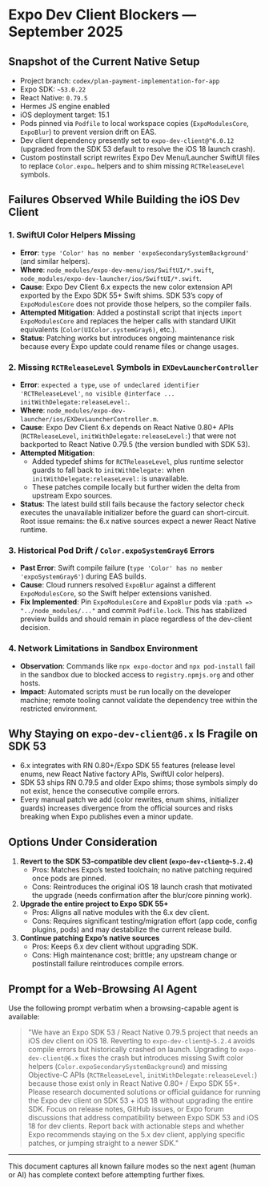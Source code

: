 # Expo Dev Client Blockers — September 2025

## Snapshot of the Current Native Setup
- Project branch: `codex/plan-payment-implementation-for-app`
- Expo SDK: `~53.0.22`
- React Native: `0.79.5`
- Hermes JS engine enabled
- iOS deployment target: 15.1
- Pods pinned via `Podfile` to local workspace copies (`ExpoModulesCore`, `ExpoBlur`) to prevent version drift on EAS.
- Dev client dependency presently set to `expo-dev-client@^6.0.12` (upgraded from the SDK 53 default to resolve the iOS 18 launch crash).
- Custom postinstall script rewrites Expo Dev Menu/Launcher SwiftUI files to replace `Color.expo…` helpers and to shim missing `RCTReleaseLevel` symbols.

## Failures Observed While Building the iOS Dev Client

### 1. SwiftUI Color Helpers Missing
- **Error**: `type 'Color' has no member 'expoSecondarySystemBackground'` (and similar helpers).
- **Where**: `node_modules/expo-dev-menu/ios/SwiftUI/*.swift`, `node_modules/expo-dev-launcher/ios/SwiftUI/*.swift`.
- **Cause**: Expo Dev Client 6.x expects the new color extension API exported by the Expo SDK 55+ Swift shims. SDK 53’s copy of `ExpoModulesCore` does not provide those helpers, so the compiler fails.
- **Attempted Mitigation**: Added a postinstall script that injects `import ExpoModulesCore` and replaces the helper calls with standard UIKit equivalents (`Color(UIColor.systemGray6)`, etc.).
- **Status**: Patching works but introduces ongoing maintenance risk because every Expo update could rename files or change usages.

### 2. Missing `RCTReleaseLevel` Symbols in `EXDevLauncherController`
- **Error**: `expected a type`, `use of undeclared identifier 'RCTReleaseLevel'`, `no visible @interface ... initWithDelegate:releaseLevel:`.
- **Where**: `node_modules/expo-dev-launcher/ios/EXDevLauncherController.m`.
- **Cause**: Expo Dev Client 6.x depends on React Native 0.80+ APIs (`RCTReleaseLevel`, `initWithDelegate:releaseLevel:`) that were not backported to React Native 0.79.5 (the version bundled with SDK 53).
- **Attempted Mitigation**:
  - Added typedef shims for `RCTReleaseLevel`, plus runtime selector guards to fall back to `initWithDelegate:` when `initWithDelegate:releaseLevel:` is unavailable.
  - These patches compile locally but further widen the delta from upstream Expo sources.
- **Status**: The latest build still fails because the factory selector check executes the unavailable initializer before the guard can short-circuit. Root issue remains: the 6.x native sources expect a newer React Native runtime.

### 3. Historical Pod Drift / `Color.expoSystemGray6` Errors
- **Past Error**: Swift compile failure (`type 'Color' has no member 'expoSystemGray6'`) during EAS builds.
- **Cause**: Cloud runners resolved `ExpoBlur` against a different `ExpoModulesCore`, so the Swift helper extensions vanished.
- **Fix Implemented**: Pin `ExpoModulesCore` and `ExpoBlur` pods via `:path => "../node_modules/..."` and commit `Podfile.lock`. This has stabilized preview builds and should remain in place regardless of the dev-client decision.

### 4. Network Limitations in Sandbox Environment
- **Observation**: Commands like `npx expo-doctor` and `npx pod-install` fail in the sandbox due to blocked access to `registry.npmjs.org` and other hosts.
- **Impact**: Automated scripts must be run locally on the developer machine; remote tooling cannot validate the dependency tree within the restricted environment.

## Why Staying on `expo-dev-client@6.x` Is Fragile on SDK 53
- 6.x integrates with RN 0.80+/Expo SDK 55 features (release level enums, new React Native factory APIs, SwiftUI color helpers).
- SDK 53 ships RN 0.79.5 and older Expo shims; those symbols simply do not exist, hence the consecutive compile errors.
- Every manual patch we add (color rewrites, enum shims, initializer guards) increases divergence from the official sources and risks breaking when Expo publishes even a minor update.

## Options Under Consideration
1. **Revert to the SDK 53-compatible dev client (`expo-dev-client@~5.2.4`)**
   - Pros: Matches Expo’s tested toolchain; no native patching required once pods are pinned.
   - Cons: Reintroduces the original iOS 18 launch crash that motivated the upgrade (needs confirmation after the blur/core pinning work).
2. **Upgrade the entire project to Expo SDK 55+**
   - Pros: Aligns all native modules with the 6.x dev client.
   - Cons: Requires significant testing/migration effort (app code, config plugins, pods) and may destabilize the current release build.
3. **Continue patching Expo’s native sources**
   - Pros: Keeps 6.x dev client without upgrading SDK.
   - Cons: High maintenance cost; brittle; any upstream change or postinstall failure reintroduces compile errors.

## Prompt for a Web-Browsing AI Agent
Use the following prompt verbatim when a browsing-capable agent is available:

> "We have an Expo SDK 53 / React Native 0.79.5 project that needs an iOS dev client on iOS 18. Reverting to `expo-dev-client@~5.2.4` avoids compile errors but historically crashed on launch. Upgrading to `expo-dev-client@6.x` fixes the crash but introduces missing Swift color helpers (`Color.expoSecondarySystemBackground`) and missing Objective-C APIs (`RCTReleaseLevel`, `initWithDelegate:releaseLevel:`) because those exist only in React Native 0.80+ / Expo SDK 55+. Please research documented solutions or official guidance for running the Expo dev client on SDK 53 + iOS 18 without upgrading the entire SDK. Focus on release notes, GitHub issues, or Expo forum discussions that address compatibility between Expo SDK 53 and iOS 18 for dev clients. Report back with actionable steps and whether Expo recommends staying on the 5.x dev client, applying specific patches, or jumping straight to a newer SDK."

---

This document captures all known failure modes so the next agent (human or AI) has complete context before attempting further fixes.
